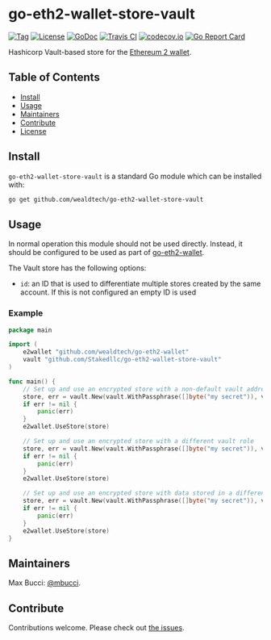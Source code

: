 # go-eth2-wallet-store-vault

[![Tag](https://img.shields.io/github/tag/Stakedllc/go-eth2-wallet-store-vault.svg)](https://github.com/Stakedllc/go-eth2-wallet-store-vault/releases/)
[![License](https://img.shields.io/github/license/Stakedllc/go-eth2-wallet-store-vault.svg)](LICENSE)
[![GoDoc](https://godoc.org/github.com/Stakedllc/go-eth2-wallet-store-vault?status.svg)](https://godoc.org/github.com/Stakedllc/go-eth2-wallet-store-vault)
[![Travis CI](https://img.shields.io/travis/Stakedllc/go-eth2-wallet-store-vault.svg)](https://travis-ci.org/Stakedllc/go-eth2-wallet-store-vault)
[![codecov.io](https://img.shields.io/codecov/c/github/Stakedllc/go-eth2-wallet-store-vault.svg)](https://codecov.io/github/Stakedllc/go-eth2-wallet-store-vault)
[![Go Report Card](https://goreportcard.com/badge/github.com/Stakedllc/go-eth2-wallet-store-vault)](https://goreportcard.com/report/github.com/Stakedllc/go-eth2-wallet-store-vault)

Hashicorp Vault-based store for the [Ethereum 2 wallet](https://github.com/wealdtech/go-eth2-wallet).


## Table of Contents

- [Install](#install)
- [Usage](#usage)
- [Maintainers](#maintainers)
- [Contribute](#contribute)
- [License](#license)

## Install

`go-eth2-wallet-store-vault` is a standard Go module which can be installed with:

```sh
go get github.com/wealdtech/go-eth2-wallet-store-vault
```

## Usage

In normal operation this module should not be used directly.  Instead, it should be configured to be used as part of [go-eth2-wallet](https://github.com/wealdtech/go-eth2-wallet).

The Vault store has the following options:

  - `id`: an ID that is used to differentiate multiple stores created by the same account.  If this is not configured an empty ID is used

### Example

```go
package main

import (
	e2wallet "github.com/wealdtech/go-eth2-wallet"
	vault "github.com/Stakedllc/go-eth2-wallet-store-vault"
)

func main() {
    // Set up and use an encrypted store with a non-default vault address
    store, err = vault.New(vault.WithPassphrase([]byte("my secret")), vault.WithVaultAddress("https://my-secret-vault-server"))
    if err != nil {
        panic(err)
    }
    e2wallet.UseStore(store)

    // Set up and use an encrypted store with a different vault role
    store, err = vault.New(vault.WithPassphrase([]byte("my secret")), vault.WithRole("eth2role"))
    if err != nil {
        panic(err)
    }
    e2wallet.UseStore(store)

    // Set up and use an encrypted store with data stored in a different part of vault
    store, err = vault.New(vault.WithPassphrase([]byte("my secret")), vault.WithVaultSubPath("eth-secrets"))
    if err != nil {
        panic(err)
    }
    e2wallet.UseStore(store)
}
```

## Maintainers

Max Bucci: [@mbucci](https://github.com/mbucci).

## Contribute

Contributions welcome. Please check out [the issues](https://github.com/Stakedllc/go-eth2-wallet-store-vault/issues).
